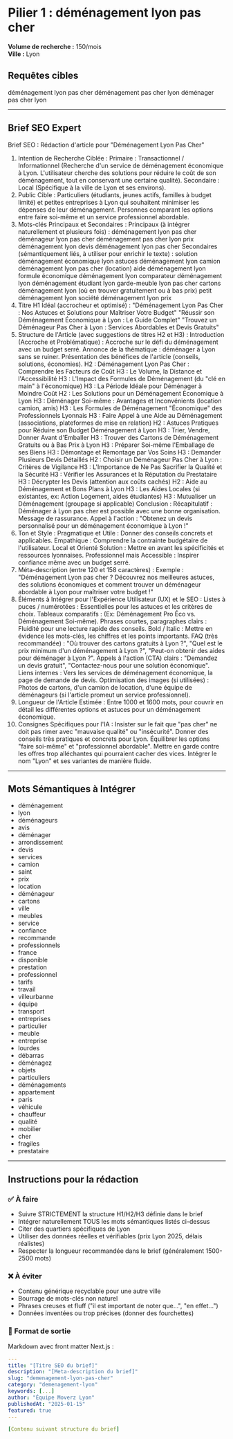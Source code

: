 # Pilier 1 : déménagement lyon pas cher

**Volume de recherche :** 150/mois  
**Ville :** Lyon

## Requêtes cibles

déménagement lyon pas cher
déménagement pas cher lyon
déménager pas cher lyon

---

## Brief SEO Expert

Brief SEO : Rédaction d'article pour "Déménagement Lyon Pas Cher"
1. Intention de Recherche Ciblée :
Primaire : Transactionnel / Informationnel (Recherche d'un service de déménagement économique à Lyon. L'utilisateur cherche des solutions pour réduire le coût de son déménagement, tout en conservant une certaine qualité).
Secondaire : Local (Spécifique à la ville de Lyon et ses environs).
2. Public Cible :
Particuliers (étudiants, jeunes actifs, familles à budget limité) et petites entreprises à Lyon qui souhaitent minimiser les dépenses de leur déménagement.
Personnes comparant les options entre faire soi-même et un service professionnel abordable.
3. Mots-clés Principaux et Secondaires :
Principaux (à intégrer naturellement et plusieurs fois) :
déménagement lyon pas cher
déménageur lyon pas cher
déménagement pas cher lyon
prix déménagement lyon
devis déménagement lyon pas cher
Secondaires (sémantiquement liés, à utiliser pour enrichir le texte) :
solution déménagement économique lyon
astuces déménagement lyon
camion déménagement lyon pas cher (location)
aide déménagement lyon
formule économique déménagement lyon
comparateur déménagement lyon
déménagement étudiant lyon
garde-meuble lyon pas cher
cartons déménagement lyon (où en trouver gratuitement ou à bas prix)
petit déménagement lyon
société déménagement lyon prix
4. Titre H1 Idéal (accrocheur et optimisé) :
"Déménagement Lyon Pas Cher : Nos Astuces et Solutions pour Maîtriser Votre Budget"
"Réussir son Déménagement Économique à Lyon : Le Guide Complet"
"Trouvez un Déménageur Pas Cher à Lyon : Services Abordables et Devis Gratuits"
5. Structure de l'Article (avec suggestions de titres H2 et H3) :
Introduction (Accroche et Problématique) :
Accroche sur le défi du déménagement avec un budget serré.
Annonce de la thématique : déménager à Lyon sans se ruiner.
Présentation des bénéfices de l'article (conseils, solutions, économies).
H2 : Déménagement Lyon Pas Cher : Comprendre les Facteurs de Coût
H3 : Le Volume, la Distance et l'Accessibilité
H3 : L'Impact des Formules de Déménagement (du "clé en main" à l'économique)
H3 : La Période Idéale pour Déménager à Moindre Coût
H2 : Les Solutions pour un Déménagement Économique à Lyon
H3 : Déménager Soi-même : Avantages et Inconvénients (location camion, amis)
H3 : Les Formules de Déménagement "Économique" des Professionnels Lyonnais
H3 : Faire Appel à une Aide au Déménagement (associations, plateformes de mise en relation)
H2 : Astuces Pratiques pour Réduire son Budget Déménagement à Lyon
H3 : Trier, Vendre, Donner Avant d'Emballer
H3 : Trouver des Cartons de Déménagement Gratuits ou à Bas Prix à Lyon
H3 : Préparer Soi-même l'Emballage de ses Biens
H3 : Démontage et Remontage par Vos Soins
H3 : Demander Plusieurs Devis Détaillés
H2 : Choisir un Déménageur Pas Cher à Lyon : Critères de Vigilance
H3 : L'Importance de Ne Pas Sacrifier la Qualité et la Sécurité
H3 : Vérifier les Assurances et la Réputation du Prestataire
H3 : Décrypter les Devis (attention aux coûts cachés)
H2 : Aide au Déménagement et Bons Plans à Lyon
H3 : Les Aides Locales (si existantes, ex: Action Logement, aides étudiantes)
H3 : Mutualiser un Déménagement (groupage si applicable)
Conclusion :
Récapitulatif : Déménager à Lyon pas cher est possible avec une bonne organisation.
Message de rassurance.
Appel à l'action : "Obtenez un devis personnalisé pour un déménagement économique à Lyon !"
6. Ton et Style :
Pragmatique et Utile : Donner des conseils concrets et applicables.
Empathique : Comprendre la contrainte budgétaire de l'utilisateur.
Local et Orienté Solution : Mettre en avant les spécificités et ressources lyonnaises.
Professionnel mais Accessible : Inspirer confiance même avec un budget serré.
7. Méta-description (entre 120 et 158 caractères) :
Exemple : "Déménagement Lyon pas cher ? Découvrez nos meilleures astuces, des solutions économiques et comment trouver un déménageur abordable à Lyon pour maîtriser votre budget !"
8. Éléments à Intégrer pour l'Expérience Utilisateur (UX) et le SEO :
Listes à puces / numérotées : Essentielles pour les astuces et les critères de choix.
Tableaux comparatifs : (Ex: Déménagement Pro Éco vs. Déménagement Soi-même).
Phrases courtes, paragraphes clairs : Fluidité pour une lecture rapide des conseils.
Bold / Italic : Mettre en évidence les mots-clés, les chiffres et les points importants.
FAQ (très recommandée) : "Où trouver des cartons gratuits à Lyon ?", "Quel est le prix minimum d'un déménagement à Lyon ?", "Peut-on obtenir des aides pour déménager à Lyon ?".
Appels à l'action (CTA) clairs : "Demandez un devis gratuit", "Contactez-nous pour une solution économique".
Liens internes : Vers les services de déménagement économique, la page de demande de devis.
Optimisation des images (si utilisées) : Photos de cartons, d'un camion de location, d'une équipe de déménageurs (si l'article promeut un service professionnel).
9. Longueur de l'Article Estimée :
Entre 1000 et 1600 mots, pour couvrir en détail les différentes options et astuces pour un déménagement économique.
10. Consignes Spécifiques pour l'IA :
Insister sur le fait que "pas cher" ne doit pas rimer avec "mauvaise qualité" ou "insécurité".
Donner des conseils très pratiques et concrets pour Lyon.
Équilibrer les options "faire soi-même" et "professionnel abordable".
Mettre en garde contre les offres trop alléchantes qui pourraient cacher des vices.
Intégrer le nom "Lyon" et ses variantes de manière fluide.

---

## Mots Sémantiques à Intégrer

- déménagement
- lyon
- déménageurs
- avis
- déménager
- arrondissement
- devis
- services
- camion
- saint
- prix
- location
- déménageur
- cartons
- ville
- meubles
- service
- confiance
- recommande
- professionnels
- france
- disponible
- prestation
- professionnel
- tarifs
- travail
- villeurbanne
- équipe
- transport
- entreprises
- particulier
- meuble
- entreprise
- lourdes
- débarras
- déménagez
- objets
- particuliers
- déménagements
- appartement
- paris
- véhicule
- chauffeur
- qualité
- mobilier
- cher
- fragiles
- prestataire

---

## Instructions pour la rédaction

### ✅ À faire
- Suivre STRICTEMENT la structure H1/H2/H3 définie dans le brief
- Intégrer naturellement TOUS les mots sémantiques listés ci-dessus
- Citer des quartiers spécifiques de Lyon
- Utiliser des données réelles et vérifiables (prix Lyon 2025, délais réalistes)
- Respecter la longueur recommandée dans le brief (généralement 1500-2500 mots)

### ❌ À éviter
- Contenu générique recyclable pour une autre ville
- Bourrage de mots-clés non naturel
- Phrases creuses et fluff ("il est important de noter que...", "en effet...")
- Données inventées ou trop précises (donner des fourchettes)

### 🎯 Format de sortie
Markdown avec front matter Next.js :

```yaml
---
title: "[Titre SEO du brief]"
description: "[Meta-description du brief]"
slug: "demenagement-lyon-pas-cher"
category: "demenagement-lyon"
keywords: [...]
author: "Équipe Moverz Lyon"
publishedAt: "2025-01-15"
featured: true
---

[Contenu suivant structure du brief]
```
